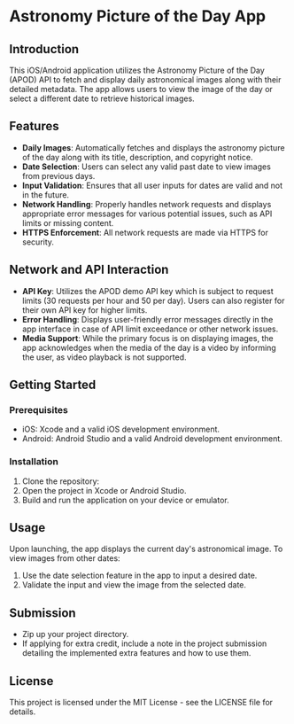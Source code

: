 # Astronomy Picture of the Day App

## Introduction

This iOS/Android application utilizes the Astronomy Picture of the Day (APOD) API to fetch and display daily astronomical images along with their detailed metadata. The app allows users to view the image of the day or select a different date to retrieve historical images.

## Features

- **Daily Images**: Automatically fetches and displays the astronomy picture of the day along with its title, description, and copyright notice.
- **Date Selection**: Users can select any valid past date to view images from previous days.
- **Input Validation**: Ensures that all user inputs for dates are valid and not in the future.
- **Network Handling**: Properly handles network requests and displays appropriate error messages for various potential issues, such as API limits or missing content.
- **HTTPS Enforcement**: All network requests are made via HTTPS for security.

## Network and API Interaction

- **API Key**: Utilizes the APOD demo API key which is subject to request limits (30 requests per hour and 50 per day). Users can also register for their own API key for higher limits.
- **Error Handling**: Displays user-friendly error messages directly in the app interface in case of API limit exceedance or other network issues.
- **Media Support**: While the primary focus is on displaying images, the app acknowledges when the media of the day is a video by informing the user, as video playback is not supported.

## Getting Started

### Prerequisites

- iOS: Xcode and a valid iOS development environment.
- Android: Android Studio and a valid Android development environment.

### Installation

1. Clone the repository:
2. Open the project in Xcode or Android Studio.
3. Build and run the application on your device or emulator.

## Usage

Upon launching, the app displays the current day's astronomical image. To view images from other dates:
1. Use the date selection feature in the app to input a desired date.
2. Validate the input and view the image from the selected date.


## Submission

- Zip up your project directory.
- If applying for extra credit, include a note in the project submission detailing the implemented extra features and how to use them.

## License

This project is licensed under the MIT License - see the LICENSE file for details.
